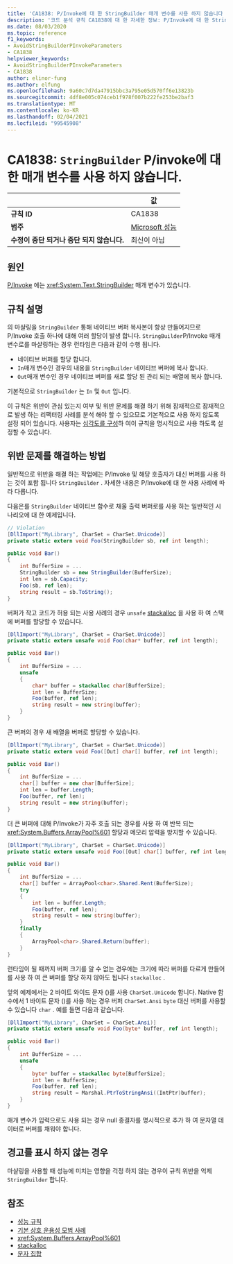 ```yaml
---
title: 'CA1838: P/Invoke에 대 한 StringBuilder 매개 변수를 사용 하지 않습니다 (코드 분석).'
description: '코드 분석 규칙 CA1838에 대 한 자세한 정보: P/Invoke에 대 한 StringBuilder 매개 변수 방지'
ms.date: 08/03/2020
ms.topic: reference
f1_keywords:
- AvoidStringBuilderPInvokeParameters
- CA1838
helpviewer_keywords:
- AvoidStringBuilderPInvokeParameters
- CA1838
author: elinor-fung
ms.author: elfung
ms.openlocfilehash: 9a60c7d7da47915bbc3a795e05d570ff6e13823b
ms.sourcegitcommit: 4df8e005c074ceb1f978f007b222fe253be2baf3
ms.translationtype: MT
ms.contentlocale: ko-KR
ms.lasthandoff: 02/04/2021
ms.locfileid: "99545908"
---
```

# <a name="ca1838-avoid-stringbuilder-parameters-for-pinvokes"></a>CA1838: `StringBuilder` P/invoke에 대 한 매개 변수를 사용 하지 않습니다.

| | 값 |
|-|-|
| **규칙 ID** |CA1838|
| **범주** |[Microsoft 성능](performance-warnings.md)|
| **수정이 중단 되거나 중단 되지 않습니다.** |최신이 아님|

## <a name="cause"></a>원인

[P/Invoke](../../../standard/native-interop/pinvoke.md) 에는 <xref:System.Text.StringBuilder> 매개 변수가 있습니다.

## <a name="rule-description"></a>규칙 설명

의 마샬링을 `StringBuilder` 통해 네이티브 버퍼 복사본이 항상 만들어지므로 P/Invoke 호출 하나에 대해 여러 할당이 발생 합니다. `StringBuilder`P/Invoke 매개 변수로를 마샬링하는 경우 런타임은 다음과 같이 수행 됩니다.

- 네이티브 버퍼를 할당 합니다.
- `In`매개 변수인 경우의 내용을 `StringBuilder` 네이티브 버퍼에 복사 합니다.
- `Out`매개 변수인 경우 네이티브 버퍼를 새로 할당 된 관리 되는 배열에 복사 합니다.

기본적으로 `StringBuilder` 는 `In` 및 `Out` 입니다.

이 규칙은 위반이 관심 있는지 여부 및 위반 문제를 해결 하기 위해 잠재적으로 잠재적으로 발생 하는 리팩터링 사례를 분석 해야 할 수 있으므로 기본적으로 사용 하지 않도록 설정 되어 있습니다. 사용자는 [심각도를 구성](../configuration-options.md#severity-level)하 여이 규칙을 명시적으로 사용 하도록 설정할 수 있습니다.

## <a name="how-to-fix-violations"></a>위반 문제를 해결하는 방법

일반적으로 위반을 해결 하는 작업에는 P/Invoke 및 해당 호출자가 대신 버퍼를 사용 하는 것이 포함 됩니다 `StringBuilder` . 자세한 내용은 P/Invoke에 대 한 사용 사례에 따라 다릅니다.

다음은를 `StringBuilder` 네이티브 함수로 채울 출력 버퍼로를 사용 하는 일반적인 시나리오에 대 한 예제입니다.

```csharp
// Violation
[DllImport("MyLibrary", CharSet = CharSet.Unicode)]
private static extern void Foo(StringBuilder sb, ref int length);

public void Bar()
{
    int BufferSize = ...
    StringBuilder sb = new StringBuilder(BufferSize);
    int len = sb.Capacity;
    Foo(sb, ref len);
    string result = sb.ToString();
}
```

버퍼가 작고 코드가 허용 되는 사용 사례의 경우 `unsafe` [stackalloc](../../../csharp/language-reference/operators/stackalloc.md) 을 사용 하 여 스택에 버퍼를 할당할 수 있습니다.

```csharp
[DllImport("MyLibrary", CharSet = CharSet.Unicode)]
private static extern unsafe void Foo(char* buffer, ref int length);

public void Bar()
{
    int BufferSize = ...
    unsafe
    {
        char* buffer = stackalloc char[BufferSize];
        int len = BufferSize;
        Foo(buffer, ref len);
        string result = new string(buffer);
    }
}
```

큰 버퍼의 경우 새 배열을 버퍼로 할당할 수 있습니다.

```csharp
[DllImport("MyLibrary", CharSet = CharSet.Unicode)]
private static extern void Foo([Out] char[] buffer, ref int length);

public void Bar()
{
    int BufferSize = ...
    char[] buffer = new char[BufferSize];
    int len = buffer.Length;
    Foo(buffer, ref len);
    string result = new string(buffer);
}
```

더 큰 버퍼에 대해 P/Invoke가 자주 호출 되는 경우를 사용 하 여 반복 되는 <xref:System.Buffers.ArrayPool%601> 할당과 메모리 압력을 방지할 수 있습니다.

```csharp
[DllImport("MyLibrary", CharSet = CharSet.Unicode)]
private static extern unsafe void Foo([Out] char[] buffer, ref int length);

public void Bar()
{
    int BufferSize = ...
    char[] buffer = ArrayPool<char>.Shared.Rent(BufferSize);
    try
    {
        int len = buffer.Length;
        Foo(buffer, ref len);
        string result = new string(buffer);
    }
    finally
    {
        ArrayPool<char>.Shared.Return(buffer);
    }
}
```

런타임이 될 때까지 버퍼 크기를 알 수 없는 경우에는 크기에 따라 버퍼를 다르게 만들어를 사용 하 여 큰 버퍼를 할당 하지 않아도 됩니다 `stackalloc` .

앞의 예제에서는 2 바이트 와이드 문자 ()를 사용 `CharSet.Unicode` 합니다. Native 함수에서 1 바이트 문자 ()를 사용 하는 경우 버퍼 `CharSet.Ansi` `byte` 대신 버퍼를 사용할 수 있습니다 `char` . 예를 들면 다음과 같습니다.

```csharp
[DllImport("MyLibrary", CharSet = CharSet.Ansi)]
private static extern unsafe void Foo(byte* buffer, ref int length);

public void Bar()
{
    int BufferSize = ...
    unsafe
    {
        byte* buffer = stackalloc byte[BufferSize];
        int len = BufferSize;
        Foo(buffer, ref len);
        string result = Marshal.PtrToStringAnsi((IntPtr)buffer);
    }
}
```

매개 변수가 입력으로도 사용 되는 경우 null 종결자를 명시적으로 추가 하 여 문자열 데이터로 버퍼를 채워야 합니다.

## <a name="when-to-suppress-warnings"></a>경고를 표시 하지 않는 경우

마샬링을 사용할 때 성능에 미치는 영향을 걱정 하지 않는 경우이 규칙 위반을 억제 `StringBuilder` 합니다.

## <a name="see-also"></a>참조

- [성능 규칙](performance-warnings.md)
- [기본 상호 운용성 모범 사례](../../../standard/native-interop/best-practices.md)
- <xref:System.Buffers.ArrayPool%601>
- [stackalloc](../../../csharp/language-reference/operators/stackalloc.md)
- [문자 집합](../../../standard/native-interop/charset.md)
